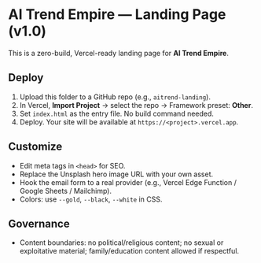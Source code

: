 # AI Trend Empire — Landing Page (v1.0)

This is a zero-build, Vercel-ready landing page for **AI Trend Empire**.

## Deploy
1. Upload this folder to a GitHub repo (e.g., `aitrend-landing`).
2. In Vercel, **Import Project** → select the repo → Framework preset: **Other**.
3. Set `index.html` as the entry file. No build command needed.
4. Deploy. Your site will be available at `https://<project>.vercel.app`.

## Customize
- Edit meta tags in `<head>` for SEO.
- Replace the Unsplash hero image URL with your own asset.
- Hook the email form to a real provider (e.g., Vercel Edge Function / Google Sheets / Mailchimp).
- Colors: use `--gold`, `--black`, `--white` in CSS.

## Governance
- Content boundaries: no political/religious content; no sexual or exploitative material; family/education content allowed if respectful.
